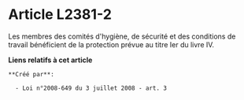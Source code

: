 # Article L2381-2

Les membres des comités d'hygiène, de sécurité et des conditions de travail bénéficient de la protection prévue au titre Ier
du livre IV.

**Liens relatifs à cet article**

	**Créé par**:

	  - Loi n°2008-649 du 3 juillet 2008 - art. 3
